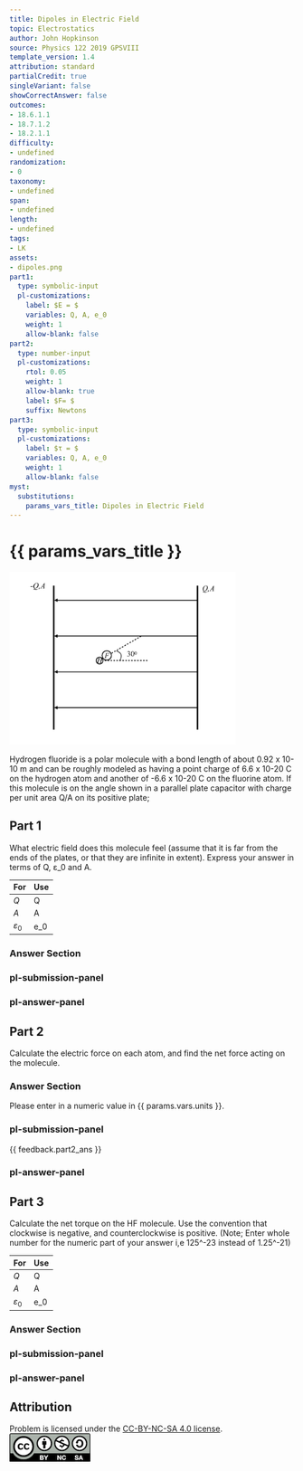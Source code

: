 ```yaml
---
title: Dipoles in Electric Field
topic: Electrostatics
author: John Hopkinson
source: Physics 122 2019 GPSVIII
template_version: 1.4
attribution: standard
partialCredit: true
singleVariant: false
showCorrectAnswer: false
outcomes:
- 18.6.1.1
- 18.7.1.2
- 18.2.1.1
difficulty:
- undefined
randomization:
- 0
taxonomy:
- undefined
span:
- undefined
length:
- undefined
tags:
- LK
assets:
- dipoles.png
part1:
  type: symbolic-input
  pl-customizations:
    label: $E = $
    variables: Q, A, e_0
    weight: 1
    allow-blank: false
part2:
  type: number-input
  pl-customizations:
    rtol: 0.05
    weight: 1
    allow-blank: true
    label: $F= $
    suffix: Newtons
part3:
  type: symbolic-input
  pl-customizations:
    label: $τ = $
    variables: Q, A, e_0
    weight: 1
    allow-blank: false
myst:
  substitutions:
    params_vars_title: Dipoles in Electric Field
---
```

# {{ params_vars_title }}
<img src="dipoles.png" width="400">

Hydrogen fluoride is a polar molecule with a bond length of about 0.92 x 10-10 m and can be roughly modeled as having a point charge of 6.6 x 10-20 C on the hydrogen atom and another of -6.6 x 10-20 C on the fluorine atom.  If this molecule is on the angle shown in a parallel plate capacitor with charge per unit area Q/A on its positive plate;

## Part 1

What electric field does this molecule feel (assume that it is far from the ends of the plates, or that they are infinite in extent). Express your answer in terms of Q, ε_0 and A.

| For  | Use   |
|------|-------|
| $Q$  | Q  |
| $A$  | A  |
| $ε_0$| e_0  |

### Answer Section

### pl-submission-panel

### pl-answer-panel

## Part 2

Calculate the electric force on each atom, and find the net force acting on the molecule.

### Answer Section

Please enter in a numeric value in {{ params.vars.units }}.

### pl-submission-panel

{{ feedback.part2_ans }}

### pl-answer-panel

## Part 3

Calculate the net torque on the HF molecule. Use the convention that clockwise is negative, and counterclockwise is positive. (Note; Enter whole number for the numeric part of your answer i,e 125^-23 instead of 1.25^-21)

| For  | Use   |
|------|-------|
| $Q$  | Q  |
| $A$  | A  |
| $ε_0$| e_0  |

### Answer Section

### pl-submission-panel

### pl-answer-panel

## Attribution

Problem is licensed under the [CC-BY-NC-SA 4.0 license](https://creativecommons.org/licenses/by-nc-sa/4.0/).<br> ![The Creative Commons 4.0 license requiring attribution-BY, non-commercial-NC, and share-alike-SA license.](https://raw.githubusercontent.com/firasm/bits/master/by-nc-sa.png)